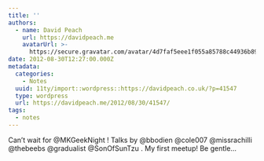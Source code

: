 ```yaml
---
title: ''
authors:
  - name: David Peach
    url: https://davidpeach.me
    avatarUrl: >-
      https://secure.gravatar.com/avatar/4d7faf5eee1f055a85788c44936b8995eaab6dfb004e7854ec747ccb272e91ee?s=96&d=mm&r=g
date: 2012-08-30T12:27:00.000Z
metadata:
  categories:
    - Notes
  uuid: 11ty/import::wordpress::https://davidpeach.co.uk/?p=41547
  type: wordpress
  url: https://davidpeach.me/2012/08/30/41547/
tags:
  - notes
---
```

Can’t wait for @MKGeekNight ! Talks by @bbodien @cole007 @missrachilli @thebeebs @gradualist @SonOfSunTzu . My first meetup! Be gentle…